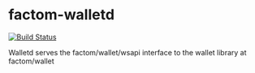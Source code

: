 factom-walletd
===
[![Build Status](https://travis-ci.org/FactomProject/factom-walletd.svg?branch=develop)](https://travis-ci.org/FactomProject/factom-walletd)

Walletd serves the factom/wallet/wsapi interface to the wallet library at factom/wallet
